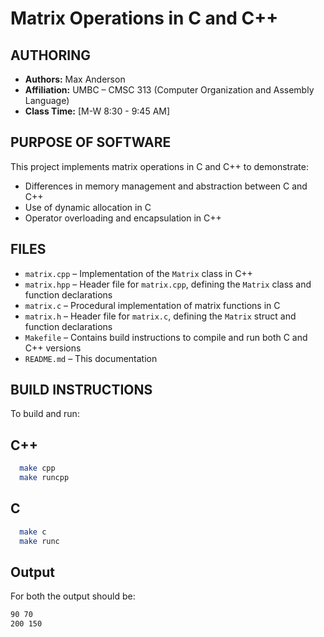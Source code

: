 # Matrix Operations in C and C++

## AUTHORING
- **Authors:** Max Anderson
- **Affiliation:** UMBC – CMSC 313 (Computer Organization and Assembly Language)
- **Class Time:** [M-W 8:30 - 9:45 AM]

## PURPOSE OF SOFTWARE
This project implements matrix operations in C and C++ to demonstrate:
- Differences in memory management and abstraction between C and C++
- Use of dynamic allocation in C
- Operator overloading and encapsulation in C++

## FILES
- `matrix.cpp` – Implementation of the `Matrix` class in C++
- `matrix.hpp` – Header file for `matrix.cpp`, defining the `Matrix` class and function declarations
- `matrix.c` – Procedural implementation of matrix functions in C
- `matrix.h` – Header file for `matrix.c`, defining the `Matrix` struct and function declarations
- `Makefile` – Contains build instructions to compile and run both C and C++ versions
- `README.md` – This documentation

## BUILD INSTRUCTIONS
To build and run:

## C++
```bash
  make cpp
  make runcpp
```
## C
```bash
  make c
  make runc
```
## Output

For both the output should be:
```bash
90 70
200 150
```
